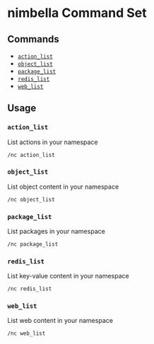 # nimbella Command Set

## Commands

- [`action_list`](#action_list)
- [`object_list`](#object_list)
- [`package_list`](#package_list)
- [`redis_list`](#redis_list)
- [`web_list`](#web_list)

## Usage

### `action_list`

List actions in your namespace
```sh
/nc action_list
```

### `object_list`

List object content in your namespace
```sh
/nc object_list
```

### `package_list`

List packages in your namespace
```sh
/nc package_list
```

### `redis_list`

List key-value content in your namespace
```sh
/nc redis_list
```

### `web_list`

List web content in your namespace
```sh
/nc web_list
```
